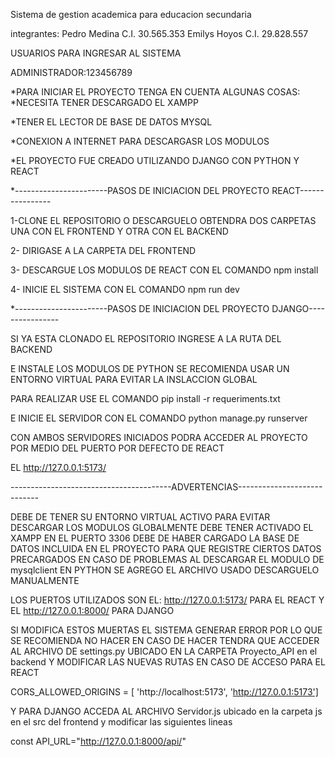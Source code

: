 Sistema de  gestion academica para educacion secundaria

integrantes:
Pedro Medina C.I. 30.565.353
Emilys Hoyos C.I. 29.828.557

USUARIOS PARA INGRESAR AL SISTEMA

ADMINISTRADOR:123456789

*PARA INICIAR EL PROYECTO TENGA EN CUENTA ALGUNAS COSAS:
*NECESITA TENER DESCARGADO EL XAMPP

*TENER EL LECTOR DE BASE DE DATOS MYSQL

*CONEXION A INTERNET PARA DESCARGASR LOS MODULOS 

*EL PROYECTO FUE CREADO UTILIZANDO DJANGO CON PYTHON  Y REACT

*-----------------------PASOS DE INICIACION DEL PROYECTO REACT----------------

1-CLONE EL REPOSITORIO O DESCARGUELO OBTENDRA DOS CARPETAS UNA CON EL FRONTEND Y 
OTRA CON EL BACKEND

2- DIRIGASE A LA CARPETA DEL FRONTEND

3- DESCARGUE LOS MODULOS DE REACT CON EL COMANDO npm install

4- INICIE EL SISTEMA CON EL COMANDO npm run dev


*-----------------------PASOS DE INICIACION DEL PROYECTO DJANGO----------------

SI YA ESTA CLONADO EL REPOSITORIO INGRESE A LA RUTA DEL BACKEND

E INSTALE LOS MODULOS DE PYTHON SE RECOMIENDA USAR UN ENTORNO VIRTUAL PARA EVITAR LA INSLACCION GLOBAL 

PARA REALIZAR USE EL COMANDO pip install -r requeriments.txt

E INICIE EL SERVIDOR CON EL COMANDO python manage.py runserver

CON AMBOS SERVIDORES INICIADOS PODRA ACCEDER AL PROYECTO POR MEDIO DEL PUERTO POR DEFECTO DE REACT

EL  http://127.0.0.1:5173/

----------------------------------------ADVERTENCIAS----------------------------

DEBE DE TENER SU ENTORNO VIRTUAL ACTIVO PARA EVITAR DESCARGAR LOS MODULOS GLOBALMENTE
DEBE TENER ACTIVADO EL XAMPP EN EL PUERTO 3306
DEBE DE HABER CARGADO LA BASE DE DATOS INCLUIDA EN EL PROYECTO PARA QUE REGISTRE 
CIERTOS DATOS PRECARGADOS
EN CASO DE PROBLEMAS AL DESCARGAR EL MODULO DE mysqlclient EN PYTHON SE AGREGO EL ARCHIVO USADO DESCARGUELO MANUALMENTE

LOS PUERTOS UTILIZADOS SON EL:
http://127.0.0.1:5173/ PARA EL REACT  Y EL 
http://127.0.0.1:8000/ PARA DJANGO

SI MODIFICA ESTOS MUERTAS EL SISTEMA GENERAR ERROR POR LO QUE SE RECOMIENDA NO HACER EN CASO DE HACER TENDRA QUE ACCEDER AL ARCHIVO DE settings.py  UBICADO EN LA CARPETA Proyecto_API en el backend Y MODIFICAR LAS NUEVAS RUTAS EN CASO DE ACCESO PARA EL REACT

CORS_ALLOWED_ORIGINS = [
    'http://localhost:5173',
    'http://127.0.0.1:5173']

Y PARA DJANGO ACCEDA AL ARCHIVO Servidor.js ubicado en la carpeta js en el src del frontend y modificar las siguientes lineas

const API_URL="http://127.0.0.1:8000/api/"

